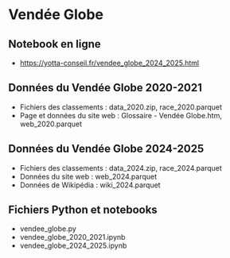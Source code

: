 # Vendée Globe

## Notebook en ligne
- https://yotta-conseil.fr/vendee_globe_2024_2025.html

## Données du Vendée Globe 2020-2021
- Fichiers des classements : data_2020.zip, race_2020.parquet
- Page et données du site web : Glossaire - Vendée Globe.htm, web_2020.parquet

## Données du Vendée Globe 2024-2025
- Fichiers des classements : data_2024.zip, race_2024.parquet
- Données du site web : web_2024.parquet
- Données de Wikipédia : wiki_2024.parquet

## Fichiers Python et notebooks
- vendee_globe.py
- vendee_globe_2020_2021.ipynb
- vendee_globe_2024_2025.ipynb
